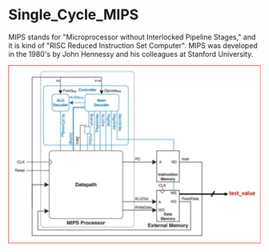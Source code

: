 # Single_Cycle_MIPS
MIPS stands for "Microprocessor without Interlocked Pipeline Stages," and it is kind of "RISC Reduced Instruction Set Computer". MIPS was developed in the 1980's by John Hennessy and his colleagues at Stanford University.

<img src="RTL_view/Top_view_MIPS.png" width="900">

